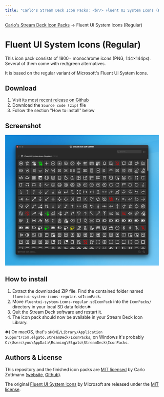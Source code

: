 ```yaml
---
title: "Carlo's Stream Deck Icon Packs: <br/> Fluent UI System Icons (Regular)"
---
```


<nav>
  <a href="/">Carlo's Stream Deck Icon Packs</a> → Fluent UI System Icons (Regular)
</nav>

# Fluent UI System Icons (Regular)

This icon pack consists of 1800+ monochrome icons (PNG, 144×144px). Several of
them come with red/green alternatives.

It is based on the regular variant of Microsoft's Fluent UI System Icons.

## Download

1. Visit [its most recent release on Github](https://github.com/carlo/streamdeck-iconpack-fluentui-system-icons/releases/latest)
1. Download the `Source code (zip)` file
1. Follow the section "How to install" below

## Screenshot

![Screenshot of the Stream Deck Icon Library](./img/screenshot-fluentui-system-icons-regular.png)

## How to install

1. Extract the downloaded ZIP file. Find the contained folder named `fluentui-system-icons-regular.sdIconPack`.
2. Move `fluentui-system-icons-regular.sdIconPack` into the `IconPacks/` directory in your local SD data folder.✱
3. Quit the Stream Deck software and restart it.
4. The icon pack should now be available in your Stream Deck Icon Library.

✱) On macOS, that's `$HOME/Library/Application Support/com.elgato.StreamDeck/IconPacks`,
on Windows it's probably `C:\Users\you\AppData\Roaming\Elgato\StreamDeck\IconPacks`.

## Authors & License

This repository and the finished icon packs are [MIT licensed](LICENSE.md) by
Carlo Zottmann ([website](https://czm.io), [Github](https://github.com/carlo)).

The original [Fluent UI System Icons](https://github.com/microsoft/fluentui-system-icons)
by Microsoft are released under the
[MIT license](https://github.com/microsoft/fluentui-system-icons/blob/master/LICENSE).
